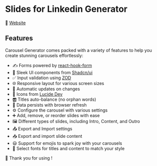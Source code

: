 # Slides for Linkedin Generator


🔗 [Website](https://linkslide.vercel.app)

## Features

Carousel Generator comes packed with a variety of features to help you create stunning carousels effortlessly:

- ✍️ Forms powered by [react-hook-form](https://react-hook-form.com/)
- 🎨 Sleek UI components from [Shadcn/ui](https://ui.shadcn.com/)
- ✅ Input validation using [ZOD](https://zod.dev/)
- 🌐 Responsive layout for various screen sizes
- 🔄 Automatic updates on changes
- 🍥 Icons from [Lucide Dev](https://lucide.dev/)
- 🆎 Titles auto-balance (no orphan words)
- 💾 Data persists with browser refresh
- ⚙️ Configure the carousel with various settings
- ➕ Add, remove, or reorder slides with ease
- 🖼️ Different types of slides, including Intro, Content, and Outro
- 📤 Export and Import settings
- 📥 Export and import slide content
- 😃 Support for emojis to spark joy with your carousels
- 📝 Select fonts for titles and content to match your style



🚀 Thank you for using !
